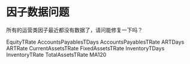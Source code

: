 # 因子数据问题

所有的运营类因子最近都没有数据了，请问能修复一下吗？

EquityTRate
AccountsPayablesTDays
AccountsPayablesTRate
ARTDays
ARTRate
CurrentAssetsTRate
FixedAssetsTRate
InventoryTDays
InventoryTRate
TotalAssetsTRate
MA120
